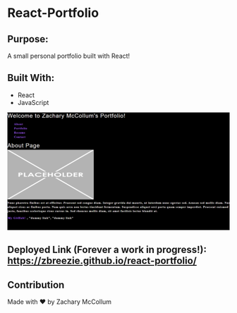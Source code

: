 # React-Portfolio

## Purpose:
A small personal portfolio built with React!

## Built With:
* React
* JavaScript

![](port.png)

## Deployed Link (Forever a work in progress!): https://zbreezie.github.io/react-portfolio/

## Contribution
Made with ❤️ by Zachary McCollum

